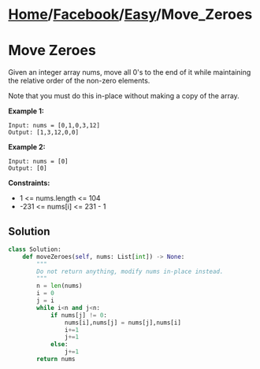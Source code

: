 # [Home](./../..)/[Facebook](./..)/[Easy](./)/Move_Zeroes
<h1>Move Zeroes</h1>

<p>
Given an integer array nums, move all 0's to the end of it while maintaining the relative order of the non-zero elements.

Note that you must do this in-place without making a copy of the array.

</p>

<b>Example 1:</b>

    Input: nums = [0,1,0,3,12]
    Output: [1,3,12,0,0]
    
<b>Example 2:</b>

    Input: nums = [0]
    Output: [0]

<b>Constraints:</b>

- 1 <= nums.length <= 104
- -231 <= nums[i] <= 231 - 1

<h2>Solution</h2>

```python
class Solution:
    def moveZeroes(self, nums: List[int]) -> None:
        """
        Do not return anything, modify nums in-place instead.
        """
        n = len(nums)
        i = 0
        j = i
        while i<n and j<n:
            if nums[j] != 0:
                nums[i],nums[j] = nums[j],nums[i]
                i+=1
                j+=1
            else:
                j+=1
        return nums
```
